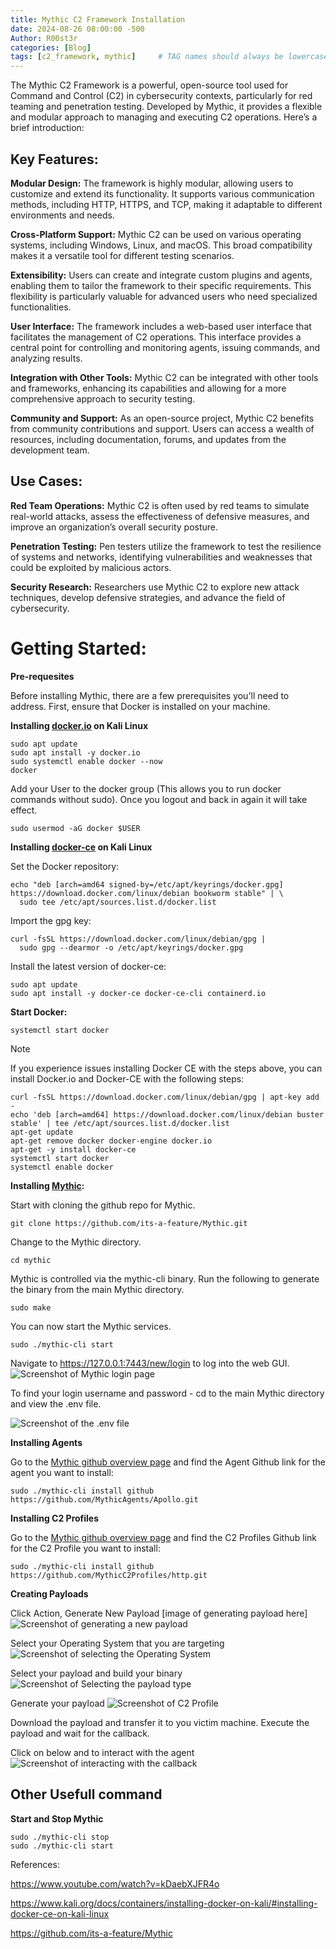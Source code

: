 ```yaml
---
title: Mythic C2 Framework Installation
date: 2024-08-26 08:00:00 -500
Author: R00st3r
categories: [Blog]
tags: [c2_framework, mythic]     # TAG names should always be lowercase
---
```


The Mythic C2 Framework is a powerful, open-source tool used for Command and Control (C2) in cybersecurity contexts, particularly for red teaming and penetration testing. Developed by Mythic, it provides a flexible and modular approach to managing and executing C2 operations. Here’s a brief introduction:

## Key Features:

  **Modular Design:** The framework is highly modular, allowing users to customize and extend its functionality. It supports various communication methods, including HTTP, HTTPS, and TCP, making it adaptable to different environments and needs.

  **Cross-Platform Support:** Mythic C2 can be used on various operating systems, including Windows, Linux, and macOS. This broad compatibility makes it a versatile tool for different testing scenarios.

  **Extensibility:** Users can create and integrate custom plugins and agents, enabling them to tailor the framework to their specific requirements. This flexibility is particularly valuable for advanced users who need specialized functionalities.

  **User Interface:** The framework includes a web-based user interface that facilitates the management of C2 operations. This interface provides a central point for controlling and monitoring agents, issuing commands, and analyzing results.

  **Integration with Other Tools:** Mythic C2 can be integrated with other tools and frameworks, enhancing its capabilities and allowing for a more comprehensive approach to security testing.

  **Community and Support:** As an open-source project, Mythic C2 benefits from community contributions and support. Users can access a wealth of resources, including documentation, forums, and updates from the development team.

## Use Cases:

  **Red Team Operations:** Mythic C2 is often used by red teams to simulate real-world attacks, assess the effectiveness of defensive measures, and improve an organization’s overall security posture.

  **Penetration Testing:** Pen testers utilize the framework to test the resilience of systems and networks, identifying vulnerabilities and weaknesses that could be exploited by malicious actors.

  **Security Research:** Researchers use Mythic C2 to explore new attack techniques, develop defensive strategies, and advance the field of cybersecurity.

# Getting Started:

**Pre-requesites**

Before installing Mythic, there are a few prerequisites you'll need to address. First, ensure that Docker is installed on your machine. 

**Installing [docker.io](https://www.kali.org/docs/containers/installing-docker-on-kali/) on Kali Linux**
```
sudo apt update
sudo apt install -y docker.io
sudo systemctl enable docker --now
docker
```

Add your User to the docker group (This allows you to run docker commands without sudo). Once you logout and back in again it will take effect.

```
sudo usermod -aG docker $USER
```

**Installing [docker-ce](https://www.kali.org/docs/containers/installing-docker-on-kali/#installing-docker-ce-on-kali-linux) on Kali Linux**

Set the Docker repository:
```
echo "deb [arch=amd64 signed-by=/etc/apt/keyrings/docker.gpg] https://download.docker.com/linux/debian bookworm stable" | \
  sudo tee /etc/apt/sources.list.d/docker.list
```

Import the gpg key:

```
curl -fsSL https://download.docker.com/linux/debian/gpg |
  sudo gpg --dearmor -o /etc/apt/keyrings/docker.gpg
```

Install the latest version of docker-ce:
```
sudo apt update
sudo apt install -y docker-ce docker-ce-cli containerd.io
```

**Start Docker:**
```
systemctl start docker
```

> [!NOTE]
> If you experience issues installing Docker CE with the steps above, you can install Docker.io and Docker-CE with the following steps:

```
curl -fsSL https://download.docker.com/linux/debian/gpg | apt-key add -
echo 'deb [arch=amd64] https://download.docker.com/linux/debian buster stable' | tee /etc/apt/sources.list.d/docker.list
apt-get update
apt-get remove docker docker-engine docker.io
apt-get -y install docker-ce
systemctl start docker
systemctl enable docker
```


**Installing [Mythic](https://github.com/its-a-feature/Mythic):**

Start with cloning the github repo for Mythic.
```
git clone https://github.com/its-a-feature/Mythic.git
```

Change to the Mythic directory.
```
cd mythic
```

Mythic is controlled via the mythic-cli binary. Run the following to generate the binary from the main Mythic directory.
```
sudo make
```

You can now start the Mythic services.
```
sudo ./mythic-cli start
```

Navigate to https://127.0.0.1:7443/new/login to log into the web GUI.
![Screenshot of Mythic login page](/assets/img/Mythic_login.png)


To find your login username and password - cd to the main Mythic directory and view the .env file.

![Screenshot of the .env file](/assets/img/env.png)

**Installing Agents**

Go to the [Mythic github overview page](https://mythicmeta.github.io/overview/) and find the Agent Github link for the agent you want to install:

```
sudo ./mythic-cli install github https://github.com/MythicAgents/Apollo.git
```

**Installing C2 Profiles**

Go to the [Mythic github overview page](https://mythicmeta.github.io/overview/) and find the C2 Profiles Github link for the C2 Profile you want to install:

```
sudo ./mythic-cli install github https://github.com/MythicC2Profiles/http.git
```

**Creating Payloads**

Click Action, Generate New Payload
[image of generating payload here]
![Screenshot of generating a new payload](/assets/img/Generate_New_Payload.png)

Select your Operating System that you are targeting
![Screenshot of selecting the Operating System](/assets/img/Select_OS.png)

Select your payload and build your binary
![Screenshot of Selecting the payload type](/assets/img/Select_Payload_Type.png)

Generate your payload
![Screenshot of C2 Profile](/assets/img/Select_C2_Profile.png)

Download the payload and transfer it to you victim machine. Execute the payload and wait for the callback.

Click on below and to interact with the agent
![Screenshot of interacting with the callback](/assets/img/InteractPayload.png)


## Other Usefull command
**Start and Stop Mythic**
```
sudo ./mythic-cli stop
sudo ./mythic-cli start
```

References:

https://www.youtube.com/watch?v=kDaebXJFR4o

https://www.kali.org/docs/containers/installing-docker-on-kali/#installing-docker-ce-on-kali-linux

https://github.com/its-a-feature/Mythic

